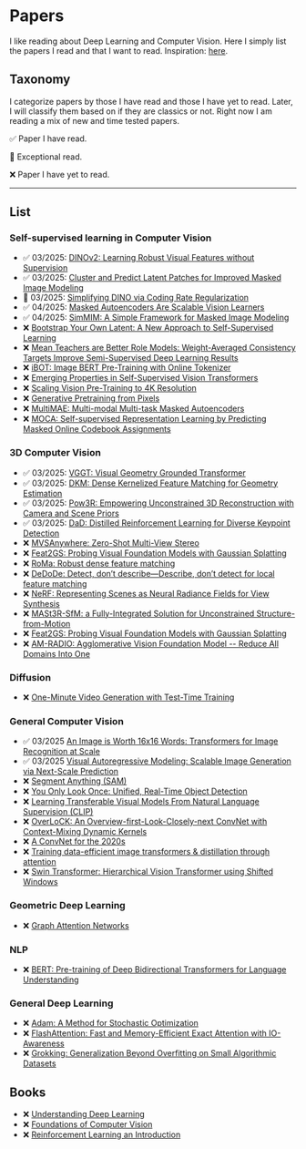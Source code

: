 # Papers
I like reading about Deep Learning and Computer Vision. Here I simply list the papers I read and that I want to read. Inspiration: [here](https://github.com/fregu856/papers).

## Taxonomy
I categorize papers by those I have read and those I have yet to read. Later, I will classify them based on if they are classics or not. Right now I am reading a mix of new and time tested papers.

✅ Paper I have read.

🚀 Exceptional read.

❌ Paper I have yet to read.

----

## List

### Self-supervised learning in Computer Vision
* ✅ 03/2025: [DINOv2: Learning Robust Visual Features without Supervision](https://arxiv.org/abs/2304.07193)
* ✅ 03/2025: [Cluster and Predict Latent Patches for Improved Masked Image Modeling](https://arxiv.org/abs/2502.08769)
* 🚀 03/2025: [Simplifying DINO via Coding Rate Regularization](https://arxiv.org/abs/2502.10385)
* ✅ 04/2025: [Masked Autoencoders Are Scalable Vision Learners](https://arxiv.org/abs/2111.06377)
* ✅ 04/2025: [SimMIM: A Simple Framework for Masked Image Modeling](https://arxiv.org/abs/2111.09886)
* ❌ [Bootstrap Your Own Latent: A New Approach to Self-Supervised Learning](https://arxiv.org/abs/2006.07733)
* ❌ [Mean Teachers are Better Role Models: Weight-Averaged Consistency Targets Improve Semi-Supervised Deep Learning Results](https://arxiv.org/abs/1703.01780)
* ❌ [iBOT: Image BERT Pre-Training with Online Tokenizer](https://arxiv.org/abs/2111.07832)
* ❌ [Emerging Properties in Self-Supervised Vision Transformers](https://openaccess.thecvf.com/content/ICCV2021/html/Caron_Emerging_Properties_in_Self-Supervised_Vision_Transformers_ICCV_2021_paper.html)
* ❌ [Scaling Vision Pre-Training to 4K Resolution](https://arxiv.org/abs/2503.19903v1)
* ❌ [Generative Pretraining from Pixels](https://cdn.openai.com/papers/Generative_Pretraining_from_Pixels_V2.pdf)
* ❌ [MultiMAE: Multi-modal Multi-task Masked Autoencoders](https://arxiv.org/abs/2204.01678)
* ❌ [MOCA: Self-supervised Representation Learning by Predicting Masked Online Codebook Assignments](https://arxiv.org/abs/2307.09361)

### 3D Computer Vision
* ✅ 03/2025: [VGGT: Visual Geometry Grounded Transformer](https://arxiv.org/abs/2503.11651)
* ✅ 03/2025: [DKM: Dense Kernelized Feature Matching for Geometry Estimation](https://arxiv.org/abs/2202.00667)
* ✅ 03/2025: [Pow3R: Empowering Unconstrained 3D Reconstruction with Camera and Scene Priors](https://arxiv.org/abs/2503.17316)
* ✅ 03/2025: [DaD: Distilled Reinforcement Learning for Diverse Keypoint Detection](https://arxiv.org/abs/2503.07347)
* ❌ [MVSAnywhere: Zero-Shot Multi-View Stereo](https://nianticlabs.github.io/mvsanywhere/resources/MVSAnywhere.pdf)
* ❌ [Feat2GS: Probing Visual Foundation Models with Gaussian Splatting](https://arxiv.org/abs/2412.09606)
* ❌ [RoMa: Robust dense feature matching](https://arxiv.org/abs/2305.15404)
* ❌ [DeDoDe: Detect, don’t describe—Describe, don’t detect for local feature matching](https://arxiv.org/abs/2308.08479)
* ❌ [NeRF: Representing Scenes as Neural Radiance Fields for View Synthesis](https://arxiv.org/abs/2003.08934)
* ❌ [MASt3R-SfM: a Fully-Integrated Solution for Unconstrained Structure-from-Motion](https://arxiv.org/abs/2409.19152)
* ❌ [Feat2GS: Probing Visual Foundation Models with Gaussian Splatting](https://arxiv.org/abs/2412.09606)
* ❌ [AM-RADIO: Agglomerative Vision Foundation Model -- Reduce All Domains Into One](https://arxiv.org/abs/2312.06709)


### Diffusion
* ❌ [One-Minute Video Generation with Test-Time Training](https://arxiv.org/abs/2504.05298)

### General Computer Vision
* ✅ 03/2025 [An Image is Worth 16x16 Words: Transformers for Image Recognition at Scale](https://arxiv.org/abs/2010.11929)
* ✅ 03/2025 [Visual Autoregressive Modeling: Scalable Image Generation via Next-Scale Prediction](https://arxiv.org/abs/2404.02905)
* ❌ [Segment Anything (SAM)](https://arxiv.org/abs/2304.02643)
* ❌ [You Only Look Once: Unified, Real-Time Object Detection](https://arxiv.org/abs/1506.02640)
* ❌ [Learning Transferable Visual Models From Natural Language Supervision (CLIP)](https://arxiv.org/abs/2103.00020)
* ❌ [OverLoCK: An Overview-first-Look-Closely-next ConvNet with Context-Mixing Dynamic Kernels](https://arxiv.org/abs/2502.20087v2)
* ❌ [A ConvNet for the 2020s](https://arxiv.org/abs/2201.03545)
* ❌ [Training data-efficient image transformers & distillation through attention](https://arxiv.org/abs/2012.12877)
* ❌ [Swin Transformer: Hierarchical Vision Transformer using Shifted Windows](https://arxiv.org/abs/2103.14030)

### Geometric Deep Learning
* ❌ [Graph Attention Networks](https://arxiv.org/abs/1710.10903)

### NLP 
* ❌ [BERT: Pre-training of Deep Bidirectional Transformers for Language Understanding](https://arxiv.org/abs/1810.04805)

### General Deep Learning 
* ❌ [Adam: A Method for Stochastic Optimization](https://arxiv.org/abs/1412.6980)
* ❌ [FlashAttention: Fast and Memory-Efficient Exact Attention with IO-Awareness](https://arxiv.org/abs/2205.14135)
* ❌ [Grokking: Generalization Beyond Overfitting on Small Algorithmic Datasets](https://arxiv.org/abs/2201.02177)

## Books
* ❌ [Understanding Deep Learning](https://udlbook.github.io/udlbook/)
* ❌ [Foundations of Computer Vision](https://visionbook.mit.edu/taxonomy.html#helmholtz-perception-as-inference)
* ❌ [Reinforcement Learning an Introduction](http://incompleteideas.net/book/RLbook2020.pdf)
